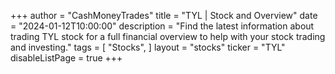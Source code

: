 +++
author = "CashMoneyTrades"
title = "TYL | Stock and Overview"
date = "2024-01-12T10:00:00"
description = "Find the latest information about trading TYL stock for a full financial overview to help with your stock trading and investing."
tags = [
   "Stocks",
]
layout = "stocks"
ticker = "TYL"
disableListPage = true
+++
